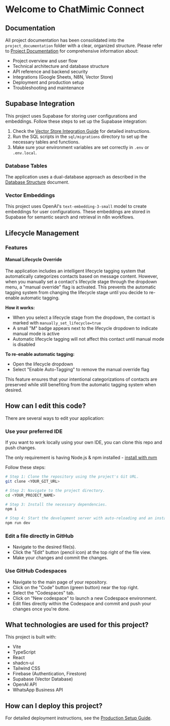 # Welcome to ChatMimic Connect

## Documentation

All project documentation has been consolidated into the `project_documentation` folder with a clear, organized structure. Please refer to [Project Documentation](project_documentation/README.md) for comprehensive information about:

* Project overview and user flow
* Technical architecture and database structure
* API reference and backend security
* Integrations (Google Sheets, N8N, Vector Store)
* Deployment and production setup
* Troubleshooting and maintenance

## Supabase Integration

This project uses Supabase for storing user configurations and embeddings. Follow these steps to set up the Supabase integration:

1. Check the [Vector Store Integration Guide](project_documentation/5-integrations/vector_store_integration.md) for detailed instructions.
2. Run the SQL scripts in the `sql/migrations` directory to set up the necessary tables and functions.
3. Make sure your environment variables are set correctly in `.env` or `.env.local`.


### Database Tables

The application uses a dual-database approach as described in the [Database Structure](project_documentation/2-architecture/database_structure.md) document.

### Vector Embeddings

This project uses OpenAI's `text-embedding-3-small` model to create embeddings for user configurations. These embeddings are stored in Supabase for semantic search and retrieval in n8n workflows.

## Lifecycle Management

### Features

#### Manual Lifecycle Override

The application includes an intelligent lifecycle tagging system that automatically categorizes contacts based on message content. However, when you manually set a contact's lifecycle stage through the dropdown menu, a "manual override" flag is activated. This prevents the automatic tagging system from changing the lifecycle stage until you decide to re-enable automatic tagging.

**How it works:**

* When you select a lifecycle stage from the dropdown, the contact is marked with `manually_set_lifecycle=true`
* A small "M" badge appears next to the lifecycle dropdown to indicate manual mode is active
* Automatic lifecycle tagging will not affect this contact until manual mode is disabled

**To re-enable automatic tagging:**

* Open the lifecycle dropdown
* Select "Enable Auto-Tagging" to remove the manual override flag

This feature ensures that your intentional categorizations of contacts are preserved while still benefiting from the automatic tagging system when desired.

## How can I edit this code?

There are several ways to edit your application:

### Use your preferred IDE

If you want to work locally using your own IDE, you can clone this repo and push changes.

The only requirement is having Node.js & npm installed - [install with nvm](https://github.com/nvm-sh/nvm#installing-and-updating)

Follow these steps:

```sh
# Step 1: Clone the repository using the project's Git URL.
git clone <YOUR_GIT_URL>

# Step 2: Navigate to the project directory.
cd <YOUR_PROJECT_NAME>

# Step 3: Install the necessary dependencies.
npm i

# Step 4: Start the development server with auto-reloading and an instant preview.
npm run dev
```

### Edit a file directly in GitHub

* Navigate to the desired file(s).
* Click the "Edit" button (pencil icon) at the top right of the file view.
* Make your changes and commit the changes.

### Use GitHub Codespaces

* Navigate to the main page of your repository.
* Click on the "Code" button (green button) near the top right.
* Select the "Codespaces" tab.
* Click on "New codespace" to launch a new Codespace environment.
* Edit files directly within the Codespace and commit and push your changes once you're done.

## What technologies are used for this project?

This project is built with:

* Vite
* TypeScript
* React
* shadcn-ui
* Tailwind CSS
* Firebase (Authentication, Firestore)
* Supabase (Vector Database)
* OpenAI API
* WhatsApp Business API

## How can I deploy this project?

For detailed deployment instructions, see the [Production Setup Guide](project_documentation/6-deployment/production_setup.md).


